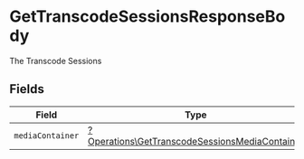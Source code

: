 # GetTranscodeSessionsResponseBody

The Transcode Sessions


## Fields

| Field                                                                                                           | Type                                                                                                            | Required                                                                                                        | Description                                                                                                     |
| --------------------------------------------------------------------------------------------------------------- | --------------------------------------------------------------------------------------------------------------- | --------------------------------------------------------------------------------------------------------------- | --------------------------------------------------------------------------------------------------------------- |
| `mediaContainer`                                                                                                | [?Operations\GetTranscodeSessionsMediaContainer](../../Models/Operations/GetTranscodeSessionsMediaContainer.md) | :heavy_minus_sign:                                                                                              | N/A                                                                                                             |